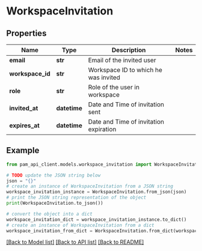 # WorkspaceInvitation


## Properties

Name | Type | Description | Notes
------------ | ------------- | ------------- | -------------
**email** | **str** | Email of the invited user | 
**workspace_id** | **str** | Workspace ID to which he was invited | 
**role** | **str** | Role of the user in workspace | 
**invited_at** | **datetime** | Date and Time of invitation sent | 
**expires_at** | **datetime** | Date and Time of invitation expiration | 

## Example

```python
from pam_api_client.models.workspace_invitation import WorkspaceInvitation

# TODO update the JSON string below
json = "{}"
# create an instance of WorkspaceInvitation from a JSON string
workspace_invitation_instance = WorkspaceInvitation.from_json(json)
# print the JSON string representation of the object
print(WorkspaceInvitation.to_json())

# convert the object into a dict
workspace_invitation_dict = workspace_invitation_instance.to_dict()
# create an instance of WorkspaceInvitation from a dict
workspace_invitation_from_dict = WorkspaceInvitation.from_dict(workspace_invitation_dict)
```
[[Back to Model list]](../README.md#documentation-for-models) [[Back to API list]](../README.md#documentation-for-api-endpoints) [[Back to README]](../README.md)


